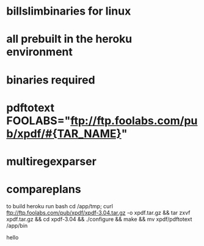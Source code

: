 # billslimbinaries for linux
# all prebuilt in the heroku environment
#
<!-- DISTRIB_ID=Ubuntu
DISTRIB_RELEASE=14.04
DISTRIB_CODENAME=trusty
DISTRIB_DESCRIPTION="Ubuntu 14.04.4 LTS"
NAME="Ubuntu"
VERSION="14.04.4 LTS, Trusty Tahr"
ID=ubuntu
ID_LIKE=debian
PRETTY_NAME="Ubuntu 14.04.4 LTS"
VERSION_ID="14.04"
HOME_URL="http://www.ubuntu.com/"
SUPPORT_URL="http://help.ubuntu.com/"
BUG_REPORT_URL="http://bugs.launchpad.net/ubuntu/"

 -->

 # binaries required
 # pdftotext FOOLABS="ftp://ftp.foolabs.com/pub/xpdf/#{TAR_NAME}"
 # multiregexparser
 # compareplans
 
 to build
 heroku run bash
  cd /app/tmp; curl ftp://ftp.foolabs.com/pub/xpdf/xpdf-3.04.tar.gz -o xpdf.tar.gz && tar zxvf xpdf.tar.gz && cd xpdf-3.04 && ./configure && make && mv xpdf/pdftotext /app/bin

 
hello
